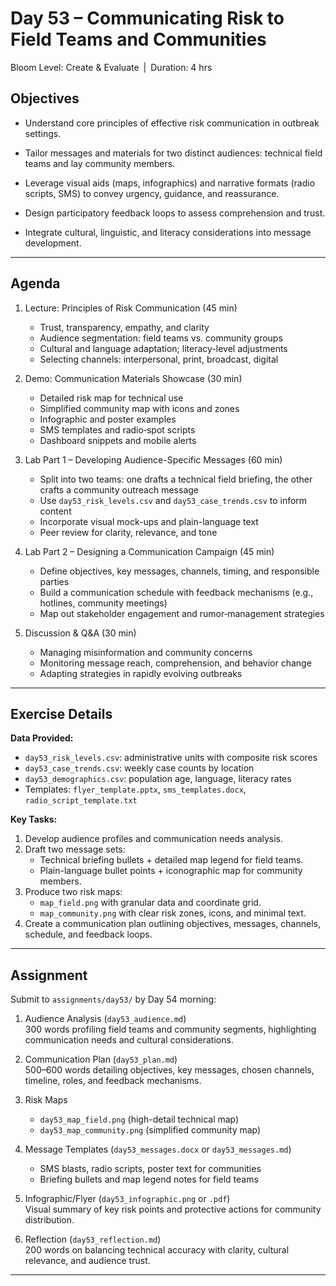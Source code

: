 # **Day 53 – Communicating Risk to Field Teams and Communities**
  
Bloom Level: Create & Evaluate | Duration: 4 hrs  

## Objectives  

- Understand core principles of effective risk communication in outbreak settings.  

- Tailor messages and materials for two distinct audiences: technical field teams and lay community members.  

- Leverage visual aids (maps, infographics) and narrative formats (radio scripts, SMS) to convey urgency, guidance, and reassurance.  

- Design participatory feedback loops to assess comprehension and trust.  

- Integrate cultural, linguistic, and literacy considerations into message development.  

---  

## Agenda  

1. Lecture: Principles of Risk Communication (45 min)  
   - Trust, transparency, empathy, and clarity  
   - Audience segmentation: field teams vs. community groups  
   - Cultural and language adaptation; literacy-level adjustments  
   - Selecting channels: interpersonal, print, broadcast, digital  

2. Demo: Communication Materials Showcase (30 min)  
   - Detailed risk map for technical use  
   - Simplified community map with icons and zones  
   - Infographic and poster examples  
   - SMS templates and radio‐spot scripts  
   - Dashboard snippets and mobile alerts  

3. Lab Part 1 – Developing Audience-Specific Messages (60 min)  
   - Split into two teams: one drafts a technical field briefing, the other crafts a community outreach message  
   - Use `day53_risk_levels.csv` and `day53_case_trends.csv` to inform content  
   - Incorporate visual mock-ups and plain-language text  
   - Peer review for clarity, relevance, and tone  

4. Lab Part 2 – Designing a Communication Campaign (45 min)  
   - Define objectives, key messages, channels, timing, and responsible parties  
   - Build a communication schedule with feedback mechanisms (e.g., hotlines, community meetings)  
   - Map out stakeholder engagement and rumor‐management strategies  

5. Discussion & Q&A (30 min)  
   - Managing misinformation and community concerns  
   - Monitoring message reach, comprehension, and behavior change  
   - Adapting strategies in rapidly evolving outbreaks  

---  

## Exercise Details  

**Data Provided:**  
- `day53_risk_levels.csv`: administrative units with composite risk scores  
- `day53_case_trends.csv`: weekly case counts by location  
- `day53_demographics.csv`: population age, language, literacy rates  
- Templates: `flyer_template.pptx`, `sms_templates.docx`, `radio_script_template.txt`  

**Key Tasks:**  
1. Develop audience profiles and communication needs analysis.  
2. Draft two message sets:  
   - Technical briefing bullets + detailed map legend for field teams.  
   - Plain-language bullet points + iconographic map for community members.  
3. Produce two risk maps:  
   - `map_field.png` with granular data and coordinate grid.  
   - `map_community.png` with clear risk zones, icons, and minimal text.  
4. Create a communication plan outlining objectives, messages, channels, schedule, and feedback loops.  

---  

## Assignment  

Submit to `assignments/day53/` by Day 54 morning:  

1. Audience Analysis (`day53_audience.md`)  
   300 words profiling field teams and community segments, highlighting communication needs and cultural considerations.  

2. Communication Plan (`day53_plan.md`)  
   500–600 words detailing objectives, key messages, chosen channels, timeline, roles, and feedback mechanisms.  

3. Risk Maps  
   - `day53_map_field.png` (high-detail technical map)  
   - `day53_map_community.png` (simplified community map)  

4. Message Templates (`day53_messages.docx` or `day53_messages.md`)  
   - SMS blasts, radio scripts, poster text for communities  
   - Briefing bullets and map legend notes for field teams  

5. Infographic/Flyer (`day53_infographic.png` or `.pdf`)  
   Visual summary of key risk points and protective actions for community distribution.  

6. Reflection (`day53_reflection.md`)  
   200 words on balancing technical accuracy with clarity, cultural relevance, and audience trust.  

---
